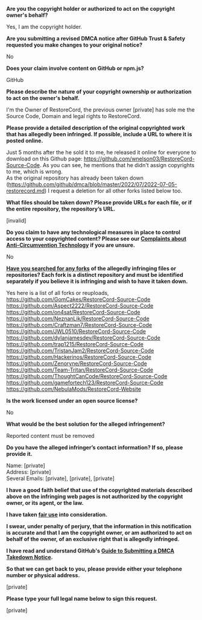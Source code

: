 **Are you the copyright holder or authorized to act on the copyright owner's behalf?**

Yes, I am the copyright holder.

**Are you submitting a revised DMCA notice after GitHub Trust & Safety requested you make changes to your original notice?**

No

**Does your claim involve content on GitHub or npm.js?**

GitHub

**Please describe the nature of your copyright ownership or authorization to act on the owner's behalf.**

I'm the Owner of RestoreCord, the previous owner [private] has sole me the Source Code, Domain and legal rights to RestoreCord.

**Please provide a detailed description of the original copyrighted work that has allegedly been infringed. If possible, include a URL to where it is posted online.**

Just 5 months after the he sold it to me, he released it online for everyone to download on this Github page: https://github.com/wnelson03/RestoreCord-Source-Code. As you can see, he mentions that he didn't assign copyrights to me, which is wrong.  
As the original repository has already been taken down (https://github.com/github/dmca/blob/master/2022/07/2022-07-05-restorecord.md) I request a deletion for all other forks listed below too.

**What files should be taken down? Please provide URLs for each file, or if the entire repository, the repository’s URL.**

[invalid]

**Do you claim to have any technological measures in place to control access to your copyrighted content? Please see our <a href="https://docs.github.com/articles/guide-to-submitting-a-dmca-takedown-notice#complaints-about-anti-circumvention-technology">Complaints about Anti-Circumvention Technology</a> if you are unsure.**

No

**<a href="https://docs.github.com/articles/dmca-takedown-policy#b-what-about-forks-or-whats-a-fork">Have you searched for any forks</a> of the allegedly infringing files or repositories? Each fork is a distinct repository and must be identified separately if you believe it is infringing and wish to have it taken down.**

Yes here is a list of all forks or reuploads,  
https://github.com/GomCakes/RestoreCord-Source-Code  
https://github.com/Aspect2222/RestoreCord-Source-Code  
https://github.com/on4sat/RestoreCord-Source-Code  
https://github.com/NeznanLik/RestoreCord-Source-Code  
https://github.com/Craftzman7/RestoreCord-Source-Code  
https://github.com/JWL0510/RestoreCord-Source-Code  
https://github.com/dylanjamesdev/RestoreCord-Source-Code  
https://github.com/trap1215/RestoreCord-Source-Code  
https://github.com/TristanJam2/RestoreCord-Source-Code  
https://github.com/Hackerinos/RestoreCord-Source-Code  
https://github.com/Zenoryne/RestoreCord-Source-Code  
https://github.com/Team-Tritan/RestoreCord-Source-Code  
https://github.com/ThoughtCanCode/RestoreCord-Source-Code  
https://github.com/gamefortech123/RestoreCord-Source-Code  
https://github.com/NebulaMods/RestoreCord-Website

**Is the work licensed under an open source license?**

No

**What would be the best solution for the alleged infringement?**

Reported content must be removed

**Do you have the alleged infringer’s contact information? If so, please provide it.**

Name: [private]  
Address: [private]  
Several Emails: [private], [private], [private]

**I have a good faith belief that use of the copyrighted materials described above on the infringing web pages is not authorized by the copyright owner, or its agent, or the law.**

**I have taken <a href="https://www.lumendatabase.org/topics/22">fair use</a> into consideration.**

**I swear, under penalty of perjury, that the information in this notification is accurate and that I am the copyright owner, or am authorized to act on behalf of the owner, of an exclusive right that is allegedly infringed.**

**I have read and understand GitHub's <a href="https://docs.github.com/articles/guide-to-submitting-a-dmca-takedown-notice/">Guide to Submitting a DMCA Takedown Notice</a>.**

**So that we can get back to you, please provide either your telephone number or physical address.**

[private]

**Please type your full legal name below to sign this request.**

[private]
